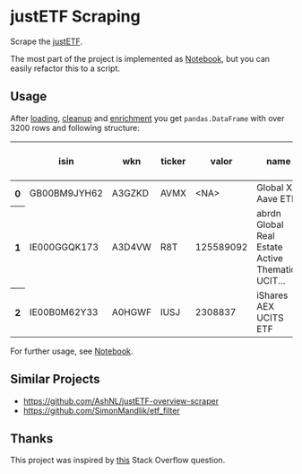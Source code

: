 # justETF Scraping

Scrape the [justETF](https://www.justetf.com).

The most part of the project is implemented as
[Notebook](justetf_scraping/justetf-scraping.ipynb),
but you can easily refactor this to a script.

## Usage

After [loading](justetf_scraping/justetf-scraping.ipynb#request),
[cleanup](justetf_scraping/justetf-scraping.ipynb#cleanup) and
[enrichment](justetf_scraping/justetf-scraping.ipynb#enrich)
you get `pandas.DataFrame` with over 3200 rows and following structure:

<table>
  <thead>
    <tr>
      <th></th>
      <th>isin</th>
      <th>wkn</th>
      <th>ticker</th>
      <th>valor</th>
      <th>name</th>
      <th>index</th>
      <th>date</th>
      <th>age</th>
      <th>strategy</th>
      <th>domicile_country</th>
      <th>currency</th>
      <th>hedged</th>
      <th>securities_lending</th>
      <th>dividends</th>
      <th>ter</th>
      <th>replication</th>
      <th>size</th>
      <th>asset</th>
      <th>instrument</th>
      <th>region</th>
      <th>at_gettex</th>
      <th>at_XETRA</th>
      <th>at_London</th>
      <th>at_Euronext Paris</th>
      <th>at_Stuttgart</th>
      <th>at_SIX Swiss Exchange</th>
      <th>at_Borsa Italiana</th>
      <th>at_Euronext Amsterdam</th>
      <th>at_Euronext Brussels</th>
      <th>yesterday</th>
      <th>last_week</th>
      <th>last_month</th>
      <th>last_three_months</th>
      <th>last_six_months</th>
      <th>last_year</th>
      <th>last_three_years</th>
      <th>last_five_years</th>
      <th>2023</th>
      <th>2022</th>
      <th>2021</th>
      <th>2020</th>
      <th>last_dividends</th>
      <th>last_year_dividends</th>
      <th>last_year_volatility</th>
      <th>last_three_years_volatility</th>
      <th>last_five_years_volatility</th>
      <th>last_year_return_per_risk</th>
      <th>last_three_years_return_per_risk</th>
      <th>last_five_years_return_per_risk</th>
    </tr>
  </thead>
  <tbody>
    <tr>
      <th>0</th>
      <td>GB00BM9JYH62</td>
      <td>A3GZKD</td>
      <td>AVMX</td>
      <td>&lt;NA&gt;</td>
      <td>Global X Aave ETP</td>
      <td>Aave</td>
      <td>2023-03-13</td>
      <td>0.838232</td>
      <td>Long-only</td>
      <td>Jersey</td>
      <td>USD</td>
      <td>False</td>
      <td>False</td>
      <td>Accumulating</td>
      <td>0.99</td>
      <td>Physically backed</td>
      <td>0</td>
      <td>Cryptocurrencies</td>
      <td>ETN</td>
      <td>NaN</td>
      <td>True</td>
      <td>True</td>
      <td>False</td>
      <td>False</td>
      <td>False</td>
      <td>False</td>
      <td>False</td>
      <td>False</td>
      <td>False</td>
      <td>-4.25</td>
      <td>3.72</td>
      <td>16.50</td>
      <td>65.07</td>
      <td>46.13</td>
      <td>NaN</td>
      <td>NaN</td>
      <td>NaN</td>
      <td>NaN</td>
      <td>NaN</td>
      <td>NaN</td>
      <td>NaN</td>
      <td>NaN</td>
      <td>NaN</td>
      <td>NaN</td>
      <td>NaN</td>
      <td>NaN</td>
      <td>NaN</td>
      <td>NaN</td>
      <td>NaN</td>
    </tr>
    <tr>
      <th>1</th>
      <td>IE000GGQK173</td>
      <td>A3D4VW</td>
      <td>R8T</td>
      <td>125589092</td>
      <td>abrdn Global Real Estate Active Thematics UCIT...</td>
      <td>abrdn Global Real Estate Active Thematics</td>
      <td>2023-02-22</td>
      <td>0.890286</td>
      <td>Long-only</td>
      <td>Ireland</td>
      <td>USD</td>
      <td>False</td>
      <td>False</td>
      <td>Accumulating</td>
      <td>0.40</td>
      <td>Full replication</td>
      <td>10</td>
      <td>Real Estate</td>
      <td>ETF</td>
      <td>World</td>
      <td>True</td>
      <td>True</td>
      <td>False</td>
      <td>False</td>
      <td>False</td>
      <td>False</td>
      <td>False</td>
      <td>False</td>
      <td>False</td>
      <td>-0.96</td>
      <td>0.11</td>
      <td>2.66</td>
      <td>8.94</td>
      <td>5.23</td>
      <td>NaN</td>
      <td>NaN</td>
      <td>NaN</td>
      <td>NaN</td>
      <td>NaN</td>
      <td>NaN</td>
      <td>NaN</td>
      <td>NaN</td>
      <td>NaN</td>
      <td>NaN</td>
      <td>NaN</td>
      <td>NaN</td>
      <td>NaN</td>
      <td>NaN</td>
      <td>NaN</td>
    </tr>
    <tr>
      <th>2</th>
      <td>IE00B0M62Y33</td>
      <td>A0HGWF</td>
      <td>IUSJ</td>
      <td>2308837</td>
      <td>iShares AEX UCITS ETF</td>
      <td>AEX®</td>
      <td>2005-11-18</td>
      <td>18.164259</td>
      <td>Long-only</td>
      <td>Ireland</td>
      <td>EUR</td>
      <td>False</td>
      <td>True</td>
      <td>Distributing</td>
      <td>0.30</td>
      <td>Full replication</td>
      <td>571</td>
      <td>Equity</td>
      <td>ETF</td>
      <td>NaN</td>
      <td>True</td>
      <td>False</td>
      <td>True</td>
      <td>False</td>
      <td>False</td>
      <td>True</td>
      <td>False</td>
      <td>True</td>
      <td>False</td>
      <td>-1.56</td>
      <td>-0.73</td>
      <td>-1.52</td>
      <td>5.31</td>
      <td>3.47</td>
      <td>7.22</td>
      <td>28.09</td>
      <td>72.86</td>
      <td>16.77</td>
      <td>-11.78</td>
      <td>29.89</td>
      <td>5.14</td>
      <td>2.16</td>
      <td>2.26</td>
      <td>11.99</td>
      <td>16.28</td>
      <td>18.48</td>
      <td>0.6</td>
      <td>0.53</td>
      <td>0.63</td>
    </tr>
  </tbody>
</table>

For further usage, see [Notebook](justetf_scraping/justetf-scraping.ipynb).

## Similar Projects

- https://github.com/AshNL/justETF-overview-scraper
- https://github.com/SimonMandlik/etf_filter

## Thanks

This project was inspired by
[this](https://stackoverflow.com/questions/64813023/scraping-dynamic-datatable-of-many-pages-but-same-url)
Stack Overflow question.
